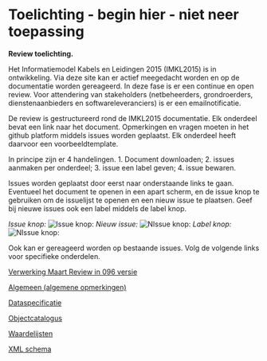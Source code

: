 # Toelichting - begin hier - niet neer toepassing

**Review toelichting.**

Het Informatiemodel Kabels en Leidingen 2015 (IMKL2015) is in ontwikkeling. Via deze site kan er actief meegedacht worden en op de documentatie worden gereageerd. In deze fase is er een continue en open review. Voor attendering van stakeholders (netbeheerders, grondroerders, dienstenaanbieders en softwareleveranciers) is er een emailnotificatie.

De review is gestructureerd rond de IMKL2015 documentatie. Elk onderdeel bevat een link naar het document. Opmerkingen en vragen moeten in het github platform middels issues worden geplaatst. Elk onderdeel heeft daarvoor een voorbeeldtemplate.

In principe zijn er 4 handelingen. 1. Document downloaden; 2. issues aanmaken per onderdeel; 3. issue een label geven; 4. issue bewaren. 

Issues worden geplaatst door eerst naar onderstaande links te gaan. Eventueel het document te openen in een apart scherm, en de issue knop te gebruiken om de issuelijst te openen en een nieuw issue te plaatsen. Geef bij nieuwe issues ook een label middels de label knop.

*Issue knop:* ![Issue knop:](https://dl.dropboxusercontent.com/u/26117339/github/Issueknop.png) *Nieuw issue:* ![NIssue knop:](https://dl.dropboxusercontent.com/u/26117339/github/NewIssue.png)  *Label knop:* ![NIssue knop:](https://dl.dropboxusercontent.com/u/26117339/github/Labelknop.png)

Ook kan er gereageerd worden op bestaande issues. Volg de volgende links voor specifieke onderdelen.

[Verwerking Maart Review in 096 versie](https://github.com/Geonovum/imkl2015-review/blob/master/1.%20dataspecificatie/20150619_Consultatie%20095%20en%20verwerking%20in%20096.docx?raw=true) 

[Algemeen (algemene opmerkingen)](https://github.com/Geonovum/imkl2015-review/tree/master/0.%20algemeen)

[Dataspecificatie](https://github.com/Geonovum/imkl2015-review/tree/master/1.%20dataspecificatie)

[Objectcatalogus](https://github.com/Geonovum/imkl2015-review/tree/master/2.%20objectcatalogus)

[Waardelijsten](https://github.com/Geonovum/imkl2015-review/tree/master/3.%20waardelijsten)

[XML schema](https://github.com/Geonovum/imkl2015-review/tree/master/4.%20XML%20schema)


